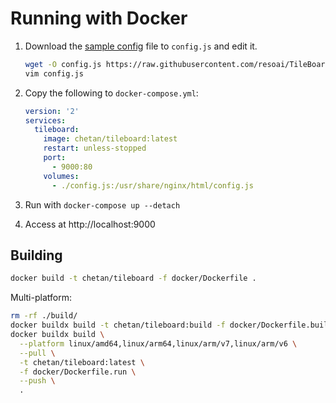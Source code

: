 # Running with Docker

1. Download the [sample
config](https://raw.githubusercontent.com/resoai/TileBoard/master/config.example.js)
file to `config.js` and edit it.

   ```sh
   wget -O config.js https://raw.githubusercontent.com/resoai/TileBoard/master/config.example.js
   vim config.js
   ```

2. Copy the following to `docker-compose.yml`:

   ```yaml
   version: '2'
   services:
     tileboard:
       image: chetan/tileboard:latest
       restart: unless-stopped
       port:
         - 9000:80
       volumes:
         - ./config.js:/usr/share/nginx/html/config.js
   ```

3. Run with `docker-compose up --detach`
4. Access at http://localhost:9000

## Building

```sh
docker build -t chetan/tileboard -f docker/Dockerfile .
```

Multi-platform:

```sh
rm -rf ./build/
docker buildx build -t chetan/tileboard:build -f docker/Dockerfile.build --output build .
docker buildx build \
  --platform linux/amd64,linux/arm64,linux/arm/v7,linux/arm/v6 \
  --pull \
  -t chetan/tileboard:latest \
  -f docker/Dockerfile.run \
  --push \
  .
```
